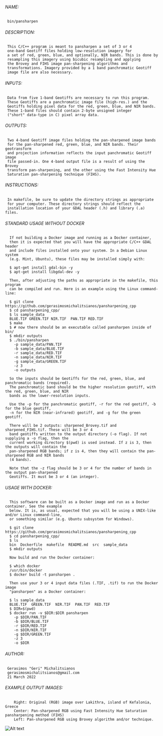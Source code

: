  ###### NAME:
     bin/pansharpen
 ###### DESCRIPTION:
     This C/C++ program is meant to pansharpen a set of 3 or 4 
     one-band Geotiff files holding low-resolution imagery for 
     a set of red, green, blue, and optionally, NIR bands. This is done by 
     resampling this imagery using bicubic resampling and applying 
     the Brovey and FIHS image pan-sharpening algorithms and 
     transformations. Imagery provided by a 1 band panchromatic Geotiff 
     image file are also necessary. 
 ###### INPUTS:
     Data from five 1-band Geotiffs are necessary to run this program.
     These Geotiffs are a panchromatic image file (high-res.) and the 
     Geotiffs holding pixel data for the red, green, blue, and NIR bands.
     These 1-band files should contain 2-byte unsigned integer 
     ("short" data-type in C) pixel array data. 
  ###### OUTPUTS:
     Two 4-band Geotiff image files holding the pan-sharpened image bands 
     for the pan-sharpened red, green, blue, and NIR bands. Their geotransform 
     and projection information reflects the input panchromatic Geotiff image
     file passed-in. One 4-band output file is a result of using the Brovey 
     transform pan-sharpening, and the other using the Fast Intensity Hue 
     Saturation pan-sharpening technique (FIHS).
  ###### INSTRUCTIONS: 
     In makefile, be sure to update the directory strings as appropriate 
     for your computer. These directory strings should reflect the 
     installation location of your GDAL header (.h) and library (.a) files. 
  ###### STANDARD USAGE WITHOUT DOCKER
      If not building a Docker image and running as a Docker container, 
      then it is expected that you will have the appropriate C/C++ GDAL header 
      and include files installed onto your system. In a Debian Linux system
      (e.g. Mint, Ubuntu), these files may be installed simply with:
      
      $ apt-get install gdal-bin -y
      $ apt-get install libgdal-dev -y

      Then, after adjusting the paths as appropriate in the makefile, this program
      can be compiled and run. Here is an example using the Linux command-line:
      
      $ git clone https://github.com/gerasimosmichalitsianos/pansharpening_cpp
      $ cd pansharpening_cpp/
      $ ls sample_data
      BLUE.TIF GREEN.TIF NIR.TIF  PAN.TIF RED.TIF
      $ make
      $ # now there should be an executable called pansharpen inside of bin/
      $ mkdir outputs
      $ ./bin/pansharpen 
        -p sample_data/PAN.TIF 
        -b sample_data/BLUE.TIF 
        -r sample_data/RED.TIF 
        -n sample_data/NIR.TIF 
        -g sample_data/GREEN.TIF 
        -z 3 
        -o outputs
        
      So the inputs should be Geotiffs for the red, green, blue, and panchromatic bands (required).
      The panchromatic band should be the higher resolution geotiff, with the red, green, blue, and NIR
      bands as the lower-resolution inputs.
      
      Use the -p for the panchromatic geotiff, -r for the red geotiff, -b for the blue geotiff,
      -n for the NIR (near-infrared) geotiff, and -g for the green geotiff.
      
      There will be 2 outputs: sharpened_Brovey.tif and sharpened_FIHS.tif. These will be 3 or 4
      band geotiffs written to the output directory (-o flag). If not supplying a -o flag, then the
      current working directory $(pwd) is used instead. If z is 3, then the outputs will contain the
      pan-sharpened RGB bands; if z is 4, then they will contain the pan-sharpened RGB and NIR bands
      (4 bands).
      
      Note that the -z flag should be 3 or 4 for the number of bands in the output pan-sharpened 
      Geotiffs. It must be 3 or 4 (an integer).
  
  ###### USAGE WITH DOCKER: 

      This software can be built as a Docker image and run as a Docker container. See the example
      below. It is, as usual, expected that you will be using a UNIX-like and/or Linux command-line,
      or something similar (e.g. Ubuntu subsystem for Windows).
      
      $ git clone https://github.com/gerasimosmichalitsianos/pansharpening_cpp
      $ cd pansharpening_cpp/
      $ ls
      bin  Dockerfile  makefile  README.md  src  sample_data
      $ mkdir outputs
      
      Now build and run the Docker container:
      
      $ which docker
      /usr/bin/docker
      $ docker build -t pansharpen .

      Then use your 3 or 4 input data files (.TIF, .tif) to run the Docker image
      "pansharpen" as a Docker container:

      $ ls sample_data
      BLUE.TIF  GREEN.TIF  NIR.TIF  PAN.TIF  RED.TIF
      $ DIR=$(pwd)
      $ docker run -v $DIR:$DIR pansharpen 
        -p $DIR/PAN.TIF
        -b $DIR/BLUE.TIF
        -r $DIR/RED.TIF
        -n $DIR/NIR.TIF
        -g $DIR/GREEN.TIF
        -z 3
        -o $DIR

 ######  AUTHOR: 
  
     Gerasimos "Geri" Michalitsianos
     gerasimosmichalitsianos@gmail.com
     21 March 2022
   
 ###### EXAMPLE OUTPUT IMAGES: 
 
        Right: Original (RGB) image over Lakithra, island of Kefalonia, Greece
        Center: Pan-sharpened RGB using Fast Intensity Hue Saturation pansharpening method (FIHS) 
        Left: Pan-sharpened RGB using Brovey algorithm and/or technique.
   
   ![Alt text](https://i.imgur.com/LgkEZAC.png)

   
   
   
   
   
   
   
   
   
   

